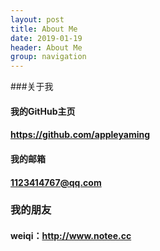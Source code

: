 ```yaml
---
layout: post
title: About Me
date: 2019-01-19
header: About Me
group: navigation
---
```



###关于我

#### 我的GitHub主页
#### https://github.com/appleyaming

#### 我的邮箱
#### 1123414767@qq.com

### 我的朋友

#### weiqi：http://www.notee.cc
